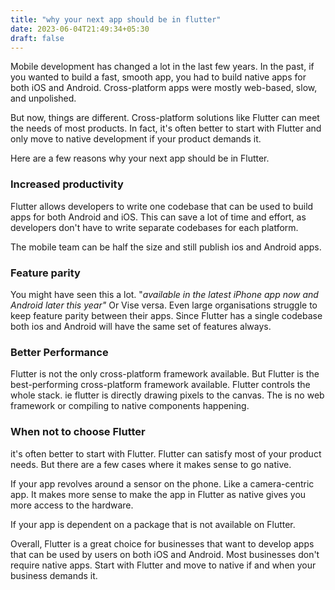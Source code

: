 ```yaml
---
title: "why your next app should be in flutter"
date: 2023-06-04T21:49:34+05:30
draft: false
---
```


Mobile development has changed a lot in the last few years. In the past, if you wanted to build a fast, smooth app, you had to build native apps for both iOS and Android. Cross-platform apps were mostly web-based, slow, and unpolished.

But now, things are different. Cross-platform solutions like Flutter can meet the needs of most products. In fact, it's often better to start with Flutter and only move to native development if your product demands it.

Here are a few reasons why your next app should be in Flutter. 

### Increased productivity

Flutter allows developers to write one codebase that can be used to build apps for both Android and iOS. This can save a lot of time and effort, as developers don't have to write separate codebases for each platform.

The mobile team can be half the size and still publish ios and Android apps.   

### Feature parity 

You might have seen this a lot. "_available in the latest iPhone app now and Android later this year"_ Or Vise versa. Even large organisations struggle to keep feature parity between their apps. Since Flutter has a single codebase both ios and Android will have the same set of features always. 

### Better Performance

Flutter is not the only cross-platform framework available. But Flutter is the best-performing cross-platform framework available. Flutter controls the whole stack. ie flutter is directly drawing pixels to the canvas. The is no web framework or compiling to native components happening. 

### When not to choose Flutter

it's often better to start with Flutter. Flutter can satisfy most of your product needs. But there are a few cases where it makes sense to go native. 

If your app revolves around a sensor on the phone. Like a camera-centric app. It makes more sense to make the app in Flutter as native gives you more access to the hardware. 

If your app is dependent on a package that is not available on Flutter. 

Overall, Flutter is a great choice for businesses that want to develop apps that can be used by users on both iOS and Android. Most businesses don't require native apps. Start with Flutter and move to native if and when your business demands it.  


